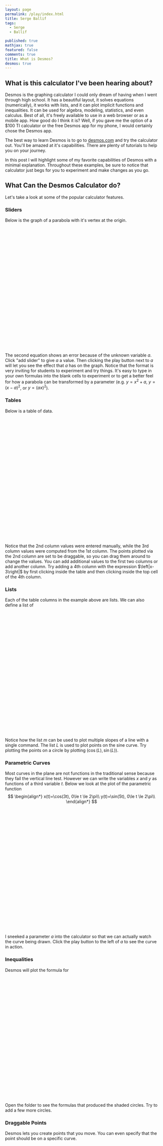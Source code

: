 ```yaml
---
layout: page
permalink: /play/index.html
title: Serge Ballif
tags: 
  - Serge
  - Ballif

published: true
mathjax: true
featured: false
comments: true
title: What is Desmos?
desmos: true
---
```


## What is this calculator I've been hearing about?

Desmos is the graphing calculator I could only dream of having when I went through high school. It has a beautiful layout, it solves equations (numerically), it works with lists, and it can plot implicit functions and inequalities. It can be used for algebra, modeling, statistics, and even calculus. Best of all, it's freely available to use in a web browser or as a mobile app. How good do I think it is? Well, if you gave me the option of a \$100 TI calculator or the free Desmos app for my phone, I would certainly chose the Desmos app.

The best way to learn Desmos is to go to [desmos.com](desmos.com) and try the calculator out. You'll be amazed at it's capabilities. There are plenty of tutorials to help you on your journey.

In this post I will highlight some of my favorite capabilities of Desmos with a minimal explanation. Throughout these examples, be sure to notice that calculator just begs for you to experiment and make changes as you go.

## What Can the Desmos Calculator do?

Let's take a look at some of the popular calculator features. 

### Sliders

Below is the graph of a parabola with it's vertex at the origin. 

<p><div id="calculator" style="width: 800px; height: 400px; margin: auto;"></div></p>

<script>
    var elt = document.getElementById('calculator');
    var calculator = Desmos.Calculator(elt);
    calculator.setExpression({id:'graph1', latex:'y=x^2'});
    
    calculator.setExpression({
  id: '2',
  latex: 'y=ax^2',
  color: '#662225'
});
</script>

The second equation shows an error because of the unknown variable $a$. Click "add slider" to give $a$ a value. Then clicking the play button next to $a$ will let you see the effect that $a$ has on the graph. Notice that the format is very inviting for students to experiment and try things. It's easy to type in your own formulas into the blank cells to experiment or to get a better feel for how a parabola can be transformed by a parameter (e.g. $y=x^2+a$, $y=(x-a)^2$, or $y=(ax)^2$).

### Tables

Below is a table of data.

<p><div id="calculator2" style="width: 800px; height: 400px; margin: auto;"></div></p>
  <script >
    var elt = document.getElementById('calculator2');
    var calculator = Desmos.Calculator(elt);

calculator.setExpression({
  type: 'table',
  columns: [
    {
      latex: 'x',
      values: ['1', '2', '3', '4', '5']
    },
    {
      latex: 'y',
      values: ['1', '4', '9', '16', '25'],
      dragMode: Desmos.DragModes.XY
    },
    {
      latex: 'x^2',
      color: Desmos.Colors.BLUE,
      columnMode: Desmos.ColumnModes.LINES
    }
  ]
});
  </script>

<p>
Notice that the 2nd column values were entered manually, while the 3rd column values were computed from the 1st column. The points plotted via the 2nd column are set to be draggable, so you can drag them around to change the values. You can add additional values to the first two columns or add another column. Try adding a 4th column with the expression $\left|x-3\right|$ by first clicking inside the table and then clicking inside the top cell of the 4th column.
</p>

### Lists

Each of the table columns in the example above are lists. We can also define a  list of 

<p><div id="calculator3" style="width: 800px; height: 400px; margin: auto;"></div></p>
<script>
    var elt = document.getElementById('calculator3');
    var calculator = Desmos.Calculator(elt);
    calculator.setMathBounds({
  left: -1,
  right: 7,
  bottom: -1.3,
  top: 1.3
});
    calculator.setExpression({id:'graph1', latex:'m=[5,4,3,2,1]'}); 
    calculator.setExpression({
  id: '2',
  latex: 'y=mx',
  color: '#662225'
});
    calculator.setExpression({
  id: '3',
  latex: 'L=[0,0.2,...,6]'
});
    calculator.setExpression({
  id: '4',
  latex: '(L,sin(L))'
});
</script>

Notice how the list $m$ can be used to plot multiple slopes of a line with a single command. The list $L$ is used to plot points on the sine curve. Try plotting the points on a circle by plotting $(\cos(L),\sin(L))$.

### Parametric Curves
Most curves in the plane are not functions in the traditional sense because they fail the vertical line test. However we can write the variables $x$ and $y$ as functions of a third variable $t$. Below we look at the plot of the parametric function
$$
\begin{align*}
x(t)=\cos(3t), 0\le t \le 2\pi\\
y(t)=\sin(5t), 0\le t \le 2\pi\\
\end{align*}
$$
<p><div id="calculator4" style="width: 800px; height: 400px; margin: auto;"></div></p>
<script>
    var elt = document.getElementById('calculator4');
    var calculator = Desmos.Calculator(elt);
    calculator.setMathBounds({
  left: -2,
  right: 2,
  bottom: -2,
  top: 2
});
    calculator.setExpression({id:'2', latex:'(cos(3at),sin(5at))', domain:{ min: 0, max: 6.28 }, color: Desmos.Colors.BLACK}); 
    calculator.setExpression({id:'3', latex:'a=1', sliderBounds: { min: 0, max: 1}}); 
</script>

I sneeked a parameter $a$ into the calculator so that we can actually watch the curve being drawn. Click the play button to the left of $a$ to see the curve in action.

### Inequalities
Desmos will plot the formula for 

  <p><div id="calculator5" style="width: 800px; height: 400px; margin: auto;"></div></p>
  <script >
    var initialState = {"version":1,"graph":{"showGrid":true,"showXAxis":true,"showYAxis":true,"xAxisStep":0,"yAxisStep":0,"xAxisMinorSubdivisions":0,"yAxisMinorSubdivisions":0,"xAxisArrowMode":"NONE","yAxisArrowMode":"NONE","xAxisLabel":"","yAxisLabel":"","xAxisNumbers":true,"yAxisNumbers":true,"polarMode":false,"polarNumbers":true,"degreeMode":false,"projectorMode":false,"squareAxes":true,"viewport":{"xmin":-10,"ymin":-13.54387107276575,"xmax":10,"ymax":13.54387107276575}},"expressions":{"list":[{"id":"2",type:"folder","title":"Click the triangle to my left to reveal the formulas","memberIds":{"3":true,"4":true},"hidden":false,"collapsed":true,"secret":false},{"id":"3","type":"expression","latex":"x^2+y^2\\le a^2","domain":{"min":0,"max":1},"hidden":false,"color":"#4F81BD","style":"normal","residualVariable":"","regressionParameters":{},"isLogModeRegression":false},{"id":"4","type":"expression","latex":"a=[1,2,3,4,5,6]"}]}}

    var elt1 = document.getElementById('calculator5');
    var calculator1 = Desmos.GraphingCalculator(elt1,  {
      administerSecretFolders: false
    });
    calculator1.setState(initialState);
  </script>
  
Open the folder to see the formulas that produced the shaded circles. Try to add a few more circles.

### Draggable Points

Desmos lets you create points that you move. You can even specify that the point should be on a specific curve.

<p><div id="calculator6" style="width: 800px; height: 400px; margin: auto;"></div></p>
<script>
    var elt = document.getElementById('calculator6');
    var calculator = Desmos.Calculator(elt);
    calculator.setMathBounds({
  left: -1,
  right: 7,
  bottom: -2,
  top: 2
});
    calculator.setExpression({
  id: '2',
  latex: 'f(x)=\\cos(x)+sin(3x)',
  color: '#662225'
});
     calculator.setExpression({
  id: '7',
  latex: 'a=1'
});
        calculator.setExpression({
  id: '8',
  latex: '(a,f(a))',
  color: '#000'
});
    calculator.setExpression({
  id: '3',
  latex: '0\\le y \\le f(x)\\left\\{2<x<a\\right\\}',
    color: '#BC8F8F'
});
    calculator.setExpression({
  id: '4',
  latex: '0\\ge y \\ge f(x)\\left\\{a<x<2\\right\\}',
    color: '#BC8F8F'
});
    calculator.setExpression({
  id: '5',
  latex: '0\\le y \\le f(x)\\left\\{a<x<2\\right\\}',
    color: '#FFCC11'
});
    calculator.setExpression({
  id: '6',
  latex: '0\\ge y \\ge f(x)\\left\\{2<x<a\\right\\}',
    color: '#FFCC11'
});
      calculator.setExpression({
  id:'1', latex:'A(x)=\\int_{2}^{x}\\left(\\cos(t)+sin(3t)\\right)dt',
 hidden: 'true'}); 
</script>

Drag the black point around to see how it is glued to the curve $y=f(x)$. You'll notice that I have included some shading using inequalities. Desmos has it's own special notation for conditionally restricting output: place the condition insided of curly braces such as $\{2<x < a\}$ in the graph above. 

If you scroll to the bottom of the expression list you will see a function $A(x)$ that is disabled. Click on the circle to the left of this function to enable it. (Calculus students will recognize the function $A(x)$ as a net signed-area function whose output is purple area minus yellow area.) The ability to hide plots is particularly useful for large projects.

### Curve Fitting

Desmos makes it easy to come up with models to match a colleciton of data. The table below shows some points plotted along with the curve that Desmos fit to the points.

<p><div id="calculator7" style="width: 800px; height: 400px; margin: auto;"></div></p>
  <script >
    var elt = document.getElementById('calculator7');
    var calculator = Desmos.Calculator(elt);

 calculator.setExpression({
  id: '2',
  latex: 'y_1~ax_1^2+bx_1+c',
  color: '#662225'
});
calculator.setExpression({
  type: 'table',
  columns: [
    {
      latex: 'x_1',
      values: ['-2','-1','0','1', '2', '3']
    },
    {
      latex: 'y_1',
      values: ['-5', '-2', '0', '1', '1','0'],
    },
  ]
}); 
  </script>

To get the curves we just notice that the points look like they fit a parabola, so we would guess that formula would be of the form $y=ax^2+bx+c$. Then we replace "$y$" with "$y_1$" and "$x$" with "$x_1$" so that Desmos will refer to the table to get its values. Finally we replace "$=$" with "$\sim$" so that Desmos knows you want to fit a curve approximation. That's where we get the code:

$$y_1\sim ax_1^2+bx_1+c$$

### Points of Interest

Desmos is also a great tool for solving equations, finding intercepts, or maximizing or minimizing curves. For example, suppose we wanted to maximize the area of a rectangle in the first quadrant under the green curve below.

<p><div id="calculator8" style="width: 800px; height: 500px; margin: auto;"></div></p> 

  <script >
    var elt = document.getElementById('calculator8');
    var calculator = Desmos.GraphingCalculator(elt);
calculator.setExpression({
  id: '0',
  latex: 'A(x)=xf(x)',
  color: '#91371B',
  hidden: true
});
    calculator.setExpression({
  id: '1',
  latex: 'A(a)',
});
      calculator.setExpression({
  id: '2',
  latex: 'f(x)=.1\\left(x-4\\right)^2\\left\\{0\\le x\\le 4\\right\\}',
  color: '#4A572C'
});
     calculator.setExpression({
  id: '3',
  latex: 'a=1'
});
     calculator.setExpression({
  id: '4',
  latex: '(a,f(a))',
  color: '#000'
});
     calculator.setExpression({
  id: '5',
  latex: '0\\le x \\le a\\left\\{0\\le y\\le f(a)\\right\\}',
  color: '#4A572C'
});
     calculator.setExpression({
  id: '6',
  latex: '0\\le y\\le f(a)\\left\\{0\\le x \\le a\\right\\}',
  color: '#4A572C'
});
    calculator.setMathBounds({
  left: -.2,
  right: 4.5,
  bottom: -1,
  top: 4
});
    calculator.updateSettings({
      projectorMode: true
    });
  </script>
  
The area of each rectangle is base $\times$ height or $x\cdot f(x)$, so we defined the area function $A(x)=x\cdot f(x)$. Drag the black point back and forth along the curve. You can view the actual area by looking at the expression in cell 2. To get the maximum area we can just look at the plot of $A(x)$. click the circle to the left of $A(x)$ to un-hide the graph. Click on the graph of $A(x)$ and you will see some gray dots appear at points of interest (such as intercepts, points of intersection, or maximum values). Click the point on the top to see the maximum possible area of a rectangle under the curve.

Note that the font and line width are larger in this example. That's because the calculator is set to projector mode (using the wrench icon in the upper right corner).

## Just the Tip of the Iceberg

I hope these examples have given you some small appreciation of the features that make Desmos so much fun to use and so effective as a teaching tool. This post could go on for a considerable length describing the cool features of Desmos, but I will stop here and encourage you to go try it out for yourself. Once you have tried out the calculator you'll be ready to learn about [teacher.desmos.com](teacher.desmos.com) and the huge repository of activities that have been created and curated. 






Desmos is transforming the way that math is taught and experienced in the college classroom. 



